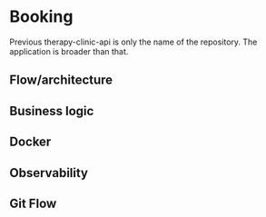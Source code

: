 # Booking
<p>Previous therapy-clinic-api is only the name of the repository. The application is broader than that.</p>

## Flow/architecture  
## Business logic
## Docker
## Observability
## Git Flow
